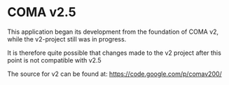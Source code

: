 COMA v2.5
====
This application began its development from the foundation of COMA v2,
while the v2-project still was in progress.

It is therefore quite possible that changes made to the v2 project after
this point is not compatible with v2.5

The source for v2 can be found at: https://code.google.com/p/comav200/